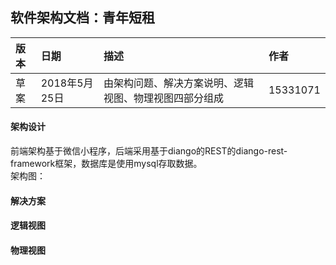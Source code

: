 ## 软件架构文档：青年短租    

| 版本    | 日期    | 描述                   | 作者    |    
|:----   |:----    |:----------------       |:------      
|草案    | 2018年5月25日 | 由架构问题、解决方案说明、逻辑视图、物理视图四部分组成  | 15331071    

#### 架构设计    
前端架构基于微信小程序，后端采用基于diango的REST的diango-rest-framework框架，数据库是使用mysql存取数据。    
架构图：

#### 解决方案    


#### 逻辑视图    


#### 物理视图    

